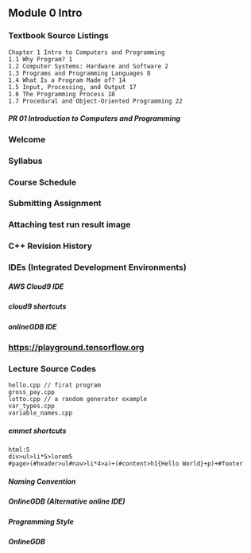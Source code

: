 Module 0 Intro
-------------------------------------------
### Textbook Source Listings
    Chapter 1 Intro to Computers and Programming 
    1.1 Why Program? 1 
    1.2 Computer Systems: Hardware and Software 2 
    1.3 Programs and Programming Languages 8 
    1.4 What Is a Program Made of? 14 
    1.5 Input, Processing, and Output 17 
    1.6 The Programming Process 18 
    1.7 Procedural and Object-Oriented Programming 22 

##### PR 01 Introduction to Computers and Programming 

### Welcome
### Syllabus
### Course Schedule
### Submitting Assignment
### Attaching test run result image
### C++ Revision History
### IDEs (Integrated Development Environments)
##### AWS Cloud9 IDE
##### cloud9 shortcuts
##### onlineGDB IDE
### https://playground.tensorflow.org
### Lecture Source Codes
    hello.cpp // firat program
    gross_pay.cpp
    lotto.cpp // a random generator example
    var_types.cpp
    variable_names.cpp
##### emmet shortcuts
    html:5
    div>ul>li*5>lorem5
    #page>(#header>ul#nav>li*4>a)+(#content>h1{Hello World}+p)+#footer
  
##### Naming Convention
##### OnlineGDB (Alternative online IDE)
##### Programming Style
##### OnlineGDB

